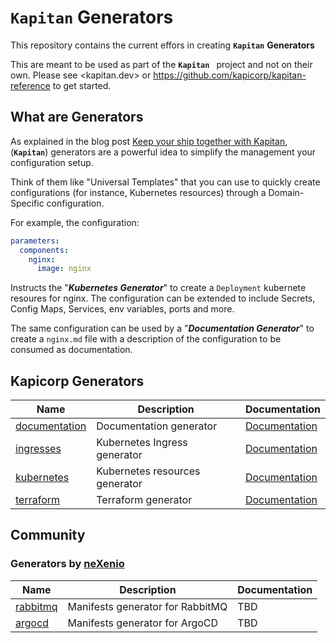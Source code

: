 # **`Kapitan`** **Generators**

This repository contains the current effors in creating **`Kapitan`** **Generators**

This are meant to be used as part of the **`Kapitan `** project and not on their own.
Please see <kapitan.dev> or <https://github.com/kapicorp/kapitan-reference> to get started.

## What are **Generators**

As explained in the blog post [Keep your ship together with Kapitan](https://medium.com/kapitan-blog/keep-your-ship-together-with-kapitan-d82d441cc3e7), (**`Kapitan`**) generators are a
powerful idea to simplify the management your configuration setup.

Think of them like "Universal Templates" that you can use to quickly create configurations (for instance, Kubernetes resources) through a Domain-Specific configuration.

For example, the configuration:

```yaml
parameters:
  components:
    nginx:
      image: nginx
```

Instructs the "***Kubernetes Generator***" to create a `Deployment` kubernete resoures for nginx. The configuration can be extended to include Secrets, Config Maps, Services, env variables, ports and more.

The same configuration can be used by a "***Documentation Generator***" to create a `nginx.md` file with a description of the configuration to be consumed as documentation.

## **Kapicorp Generators**

| Name | Description | Documentation |
| ---- | ----------- | -------------- |
| [documentation](documentation) | Documentation generator | [Documentation](../documentation/README.md)
| [ingresses](ingresses) | Kubernetes Ingress generator | [Documentation](../ingresses/README.md)
| [kubernetes](kubernetes) | Kubernetes resources generator | [Documentation](../kubernetes/README.md)|
| [terraform](terraform) | Terraform generator | [Documentation](../terraform/README.md)

## Community

### Generators by [neXenio](https://www.nexenio.com/)

| Name | Description | Documentation |
| ---- | ----------- | -------------- |
| [rabbitmq](rabbitmq) | Manifests generator for RabbitMQ| TBD |
| [argocd](argocd) | Manifests generator for ArgoCD | TBD |

